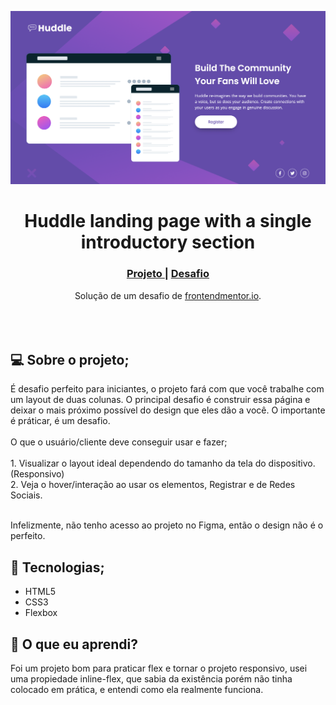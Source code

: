 <img src="./github/postardin.png"></img>

<h1 align="center">Huddle landing page with a single introductory section</h1>

<div align="center">
  <h3>
    <a href="" color="white">
      Projeto
    </a>
    <span> | </span>    <a href="https://www.frontendmentor.io/challenges/huddle-landing-page-with-a-single-introductory-section-B_2Wvxgi0">
      Desafio
    </a>
  </h3>
</div>
<div align="center">
   Solução de um desafio de <a href="https://www.frontendmentor.io/" target="_blank">frontendmentor.io</a>.
</div>
<br>
<br>
<br>

## :computer: Sobre o projeto;

<p>É desafio perfeito para iniciantes, o projeto fará com que você trabalhe com um layout de duas colunas.
O principal desafio é construir essa página e deixar o mais próximo possível do design que eles dão a você.
O importante é práticar, é um desafio.
<br><br>O que o usuário/cliente deve conseguir usar e fazer;
<br>
<br>1. Visualizar o layout ideal dependendo do tamanho da tela do dispositivo. (Responsivo)
<br>2. Veja o hover/interação ao usar os elementos, Registrar e de Redes Sociais.
<br>
<br> <p> Infelizmente, não tenho acesso ao projeto no Figma, então o design não é o perfeito.

## :rocket: Tecnologias;

- HTML5
- CSS3
- Flexbox

## :page_with_curl: O que eu aprendi?

Foi um projeto bom para praticar flex e tornar o projeto responsivo, usei uma propiedade inline-flex, que sabia da existência porém não tinha colocado em prática, e entendi como ela realmente funciona.
